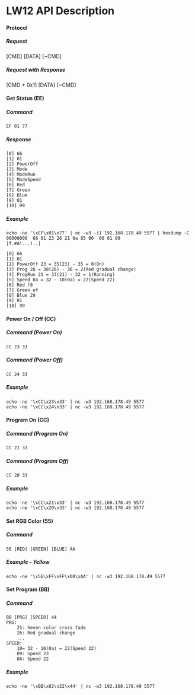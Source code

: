 # LW12 API Description
#### Protocol
##### Request
[CMD] [DATA] [~CMD]
##### Request with Response
[CMD + 0x1] [DATA] [~CMD]

#### Get Status (EE)
##### Command
    EF 01 77
##### Response
    [0] 66
    [1] 01
    [2] PowerOff
    [3] Mode
    [4] ModeRun
    [5] ModeSpeed
    [6] Red
    [7] Green
    [8] Blue
    [9] 01
    [10] 99
##### Example
    echo -ne '\xEF\x01\x77' | nc -w3 -i1 192.168.178.49 5577 | hexdump -C
    00000000  66 01 23 26 21 0a 85 00  00 01 99                 |f.#A!...)..|
    
    [0] 66
    [1] 01
    [2] PowerOff 23 = 35(23) - 35 = 0(On)
    [3] Prog 26 = 38(26) - 36 = 2(Red gradual change)
    [4] ProgRun 21 = 33(21) - 32 = 1(Running)
    [5] Speed 0a = 32 - 10(0a) = 22(Speed 22)
    [6] Red f8
    [7] Green ef
    [8] Blue 29
    [9] 01
    [10] 99
 
#### Power On / Off (CC)
##### Command (Power On)
    CC 23 33
##### Command (Power Off)
    CC 24 33
##### Example
    echo -ne '\xCC\x23\x33' | nc -w3 192.168.178.49 5577
    echo -ne '\xCC\x24\x33' | nc -w3 192.168.178.49 5577

#### Program On (CC)
##### Command (Program On)
    CC 21 33
##### Command (Program Off)
    CC 20 33
##### Example
    echo -ne '\xCC\x21\x33' | nc -w3 192.168.178.49 5577
    echo -ne '\xCC\x20\x33' | nc -w3 192.168.178.49 5577

#### Set RGB Color (55)
##### Command 
    56 [RED] [GREEN] [BLUE] AA
##### Example - Yellow
    echo -ne '\x56\xFF\xFF\x00\xAA' | nc -w3 192.168.178.49 5577

#### Set Program (BB)
##### Command
    BB [PRG] [SPEED] 44
    PRG:
        25: Seven color cross fade
        26: Red gradual change
        ...
    SPEED: 
        10= 32 - 10(0a) = 22(Speed 22)
        09: Speed 23
        0A: Speed 22
##### Example
    echo -ne '\xBB\x02\x22\x44' | nc -w3 192.168.178.49 5577

